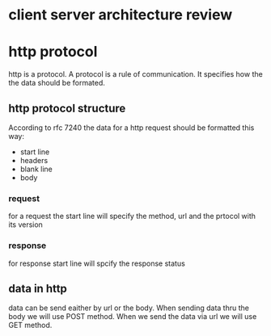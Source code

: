 # client server architecture review

# http protocol
http is a protocol. A protocol is a rule of communication.  It specifies how the  the data should be formated.

## http protocol structure
According to rfc 7240 the data for a http request should be formatted this way:

- start line
- headers
- blank line 
- body

### request
for a request the start line will specify the method, url and the prtocol with its version

### response
for response start line will spcify the response status


## data in http
data can be send eaither by url or the body.
When sending data thru the body we will use POST method. 
When we send the data via url we will use GET method.
